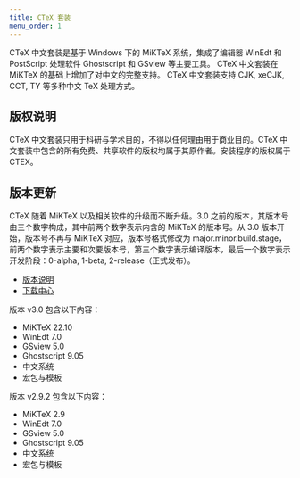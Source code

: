 ```yaml
---
title: CTeX 套装
menu_order: 1
---
```

CTeX 中文套装是基于 Windows 下的 MiKTeX 系统，集成了编辑器 WinEdt 和 PostScript 处理软件 Ghostscript 和 GSview 等主要工具。 CTeX 中文套装在 MiKTeX 的基础上增加了对中文的完整支持。 CTeX 中文套装支持 CJK, xeCJK, CCT, TY 等多种中文 TeX 处理方式。

## 版权说明

CTeX 中文套装只用于科研与学术目的，不得以任何理由用于商业目的。CTeX 中文套装中包含的所有免费、共享软件的版权均属于其原作者。安装程序的版权属于 CTEX。

## 版本更新

CTeX 随着 MiKTeX 以及相关软件的升级而不断升级。3.0 之前的版本，其版本号由三个数字构成，其中前两个数字表示内含的 MiKTeX 的版本号。从 3.0 版本开始，版本号不再与 MiKTeX 对应，版本号格式修改为 major.minor.build.stage，前两个数字表示主要和次要版本号，第三个数字表示编译版本，最后一个数字表示开发阶段：0-alpha, 1-beta, 2-release（正式发布）。

- [版本说明](./release-notes.md)
- [下载中心](./download.md)

版本 v3.0 包含以下内容：
- MiKTeX 22.10
- WinEdt 7.0
- GSview 5.0
- Ghostscript 9.05
- 中文系统
- 宏包与模板

版本 v2.9.2 包含以下内容：
- MiKTeX 2.9
- WinEdt 7.0
- GSview 5.0
- Ghostscript 9.05
- 中文系统
- 宏包与模板
